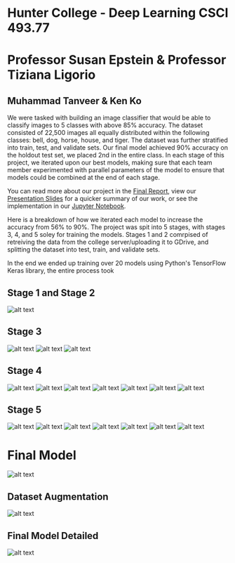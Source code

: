# Hunter College - Deep Learning CSCI 493.77
# Professor Susan Epstein & Professor Tiziana Ligorio
## Muhammad Tanveer & Ken Ko
We were tasked with building an image classifier that would be able to classify images to 5 classes with above 85% accuracy. The dataset consisted of 22,500 images all equally distributed within the following classes: bell, dog, horse, house, and tiger. The dataset was further stratified into train, test, and validate sets.
Our final model achieved 90% accuracy on the holdout test set, we placed 2nd in the entire class. In each stage of this project, we iterated upon our best models, making sure that each team member experimented with parallel parameters of the model to ensure that models could be combined at the end of each stage.


You can read more about our project in the [Final Report](https://github.com/tanveerm176/CNN_ImageClassification/blob/main/DeepLearning_FinalReport.pdf), view our [Presentation Slides](https://github.com/tanveerm176/CNN_ImageClassification/blob/main/MuhammadTanveer_KenKo_DL_Presentation.pdf) for a quicker summary of our work, or see the implementation in our [Jupyter Notebook](https://github.com/tanveerm176/CNN_ImageClassification/blob/main/CNN_ImageClassification_DeepLearning.ipynb).

Here is a breakdown of how we iterated each model to increase the accuracy from 56% to 90%. The project was spit into 5 stages, with stages 3, 4, and 5 soley for training the models. Stages 1 and 2 comrpised of retreiving the data from the college server/uploading it to GDrive, and splitting the dataset into test, train, and validate sets. 

In the end we ended up training over 20 models using Python's TensorFlow Keras library, the entire process took  

## Stage 1 and Stage 2
![alt text](./images/image.png)

## Stage 3
![alt text](./images/image-1.png)
![alt text](./images/image-2.png)
![alt text](./images/image-3.png)

## Stage 4
![alt text](./images/image-4.png)
![alt text](./images/image-5.png)
![alt text](./images/image-6.png)
![alt text](./images/image-7.png)
![alt text](./images/image-8.png)
![alt text](./images/image-9.png)
![alt text](./images/image-10.png)

## Stage 5
![alt text](./images/image-11.png)
![alt text](./images/image-12.png)
![alt text](./images/image-13.png)
![alt text](./images/image-14.png)
![alt text](./images/image-15.png)
![alt text](./images/image-16.png)
![alt text](./images/image-17.png)

# Final Model
![alt text](./images/image-18.png)

## Dataset Augmentation
![alt text](./images/image-19.png)

## Final Model Detailed
![alt text](./images/image-20.png)